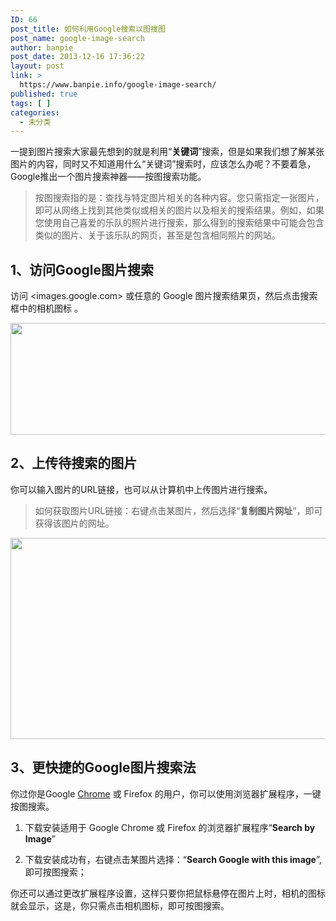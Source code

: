 ```yaml
---
ID: 66
post_title: 如何利用Google搜索以图搜图
post_name: google-image-search
author: banpie
post_date: 2013-12-16 17:36:22
layout: post
link: >
  https://www.banpie.info/google-image-search/
published: true
tags: [ ]
categories:
  - 未分类
---
```

一提到图片搜索大家最先想到的就是利用“**关键词**”搜索，但是如果我们想了解某张图片的内容，同时又不知道用什么“关键词”搜索时，应该怎么办呢？不要着急，Google推出一个图片搜索神器——按图搜索功能。

> 按图搜索指的是：查找与特定图片相关的各种内容。您只需指定一张图片，即可从网络上找到其他类似或相关的图片以及相关的搜索结果。例如，如果您使用自己喜爱的乐队的照片进行搜索，那么得到的搜索结果中可能会包含类似的图片、关于该乐队的网页，甚至是包含相同照片的网站。

## 1、访问Google图片搜索

访问 <images.google.com> 或任意的 Google 图片搜索结果页，然后点击搜索框中的相机图标 。

<img class="alignnone size-full wp-image-1580" src="http://www.banpie.info/wp-content/uploads/2019/03/1.jpg" width="620" height="179" alt="" />

## 2、上传待搜索的图片

你可以输入图片的URL链接，也可以从计算机中上传图片进行搜索。

> 如何获取图片URL链接：右键点击某图片，然后选择“**复制图片网址**”，即可获得该图片的网址。

<img class="alignnone size-full wp-image-1581" src="http://www.banpie.info/wp-content/uploads/2019/03/2.jpg" width="620" height="322" alt="" />

## 3、更快捷的Google图片搜索法

你过你是Google [Chrome][1] 或 Firefox 的用户，你可以使用浏览器扩展程序，一键按图搜索。

1.  下载安装适用于 Google Chrome 或 Firefox 的浏览器扩展程序“**Search by Image**”

2.  下载安装成功有，右键点击某图片选择：“**Search Google with this image**”, 即可按图搜索；

你还可以通过更改扩展程序设置，这样只要你把鼠标悬停在图片上时，相机的图标就会显示，这是，你只需点击相机图标，即可按图搜索。

 [1]: http://www.banpie.info/tag/chrome/